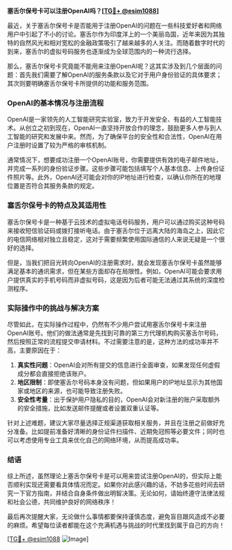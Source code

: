 **塞舌尔保号卡可以注册OpenAI吗？[[TG💪+ @esim1088](https://t.me/s/esim1088)]**

最近，关于塞舌尔保号卡是否能用于注册OpenAI的问题在一些科技爱好者和网络用户中引起了不小的讨论。塞舌尔作为印度洋上的一个美丽岛国，近年来因为其独特的自然风光和相对宽松的金融政策吸引了越来越多的人关注。而随着数字时代的到来，塞舌尔的虚拟号码服务也逐渐成为全球范围内的一种流行选择。

那么，塞舌尔保号卡究竟能不能用来注册OpenAI呢？这其实涉及到几个层面的问题：首先我们需要了解OpenAI的服务条款以及它对于用户身份验证的具体要求；其次则要明确塞舌尔保号卡所提供的功能和服务范围。

### OpenAI的基本情况与注册流程

OpenAI是一家领先的人工智能研究实验室，致力于开发安全、有益的人工智能技术。从创立之初到现在，OpenAI一直坚持开放合作的理念，鼓励更多人参与到人工智能的研究和发展中来。然而，为了确保平台的安全性和合法性，OpenAI在用户注册时设置了较为严格的审核机制。

通常情况下，想要成功注册一个OpenAI账号，你需要提供有效的电子邮件地址，并完成一系列的身份验证步骤。这些步骤可能包括填写个人基本信息、上传身份证件照片等。此外，OpenAI还可能会对你的IP地址进行检查，以确认你所在的地理位置是否符合其服务条款的规定。

### 塞舌尔保号卡的特点及其适用性

塞舌尔保号卡是一种基于云技术的虚拟电话号码服务，用户可以通过购买这种号码来接收短信验证码或拨打接听电话。由于塞舌尔位于远离大陆的海岛之上，因此它的电信网络相对独立且稳定，这对于需要频繁使用国际通信的人来说无疑是一个很好的选择。

但是，当我们把目光转向OpenAI的注册需求时，就会发现塞舌尔保号卡虽然能够满足基本的通讯需求，但在某些方面却存在局限性。例如，OpenAI可能会要求用户提供真实的手机号码而非虚拟号码，这是因为后者可能无法通过其系统的深度检测程序。

### 实际操作中的挑战与解决方案

尽管如此，在实际操作过程中，仍然有不少用户尝试用塞舌尔保号卡来注册OpenAI账号。他们的做法通常是先找到可靠的第三方代理机构购买塞舌尔号码，然后按照正常的流程提交申请材料。不过需要注意的是，这种方法的成功率并不高，主要原因在于：

1. **真实性问题**：OpenAI会对所有提交的信息进行全面审查，如果发现任何虚假成分都会直接拒绝该账户。
2. **地区限制**：即使塞舌尔号码本身没有问题，但如果用户的IP地址显示为其他国家或地区的来源，也可能导致注册失败。
3. **安全性考量**：出于保护用户隐私的目的，OpenAI会对新注册的账户采取额外的安全措施，比如发送邮件提醒或者设置双重认证等。

针对上述难题，建议大家尽量选择正规渠道获取相关服务，并且在注册之前做好充分准备。比如提前准备好清晰的身份证件扫描件、近期免冠照等必要文件；同时也可以考虑使用专业工具来优化自己的网络环境，从而提高成功率。

### 结语

综上所述，虽然理论上塞舌尔保号卡是可以用来尝试注册OpenAI的，但实际上能否顺利实现还需要看具体情况而定。如果你对此感兴趣的话，不妨多花些时间去研究一下官方指南，并结合自身条件做出明智决策。无论如何，请始终遵守法律法规和社会公德，共同维护良好的网络秩序！

最后再次提醒大家，无论做什么事情都要保持谨慎态度，避免盲目跟风造成不必要的麻烦。希望每位读者都能在这个充满机遇与挑战的时代里找到属于自己的方向！

[[TG💪+ @esim1088](https://t.me/s/esim1088) ![Image](https://i.postimg.cc/4NQfJmqS/Snipaste-2025-05-13-00-14-12.png)]